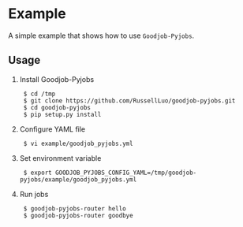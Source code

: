 Example
=======

A simple example that shows how to use `Goodjob-Pyjobs`.


Usage
-----

1. Install Goodjob-Pyjobs

        $ cd /tmp
        $ git clone https://github.com/RussellLuo/goodjob-pyjobs.git
        $ cd goodjob-pyjobs
        $ pip setup.py install

2. Configure YAML file

        $ vi example/goodjob_pyjobs.yml

3. Set environment variable

        $ export GOODJOB_PYJOBS_CONFIG_YAML=/tmp/goodjob-pyjobs/example/goodjob_pyjobs.yml

4. Run jobs

        $ goodjob-pyjobs-router hello
        $ goodjob-pyjobs-router goodbye
